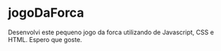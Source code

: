 # jogoDaForca
Desenvolvi este pequeno jogo da forca utilizando de Javascript, CSS e HTML.
Espero que goste.
